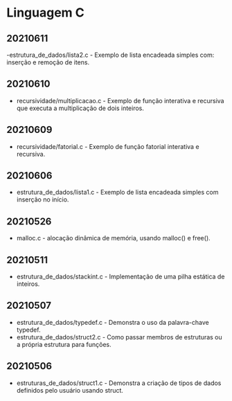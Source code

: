 # Linguagem C
## 20210611
-estrutura_de_dados/lista2.c - Exemplo de lista encadeada simples com: inserção e remoção de itens.
## 20210610
- recursividade/multiplicacao.c - Exemplo de função interativa e recursiva que executa a multiplicação de dois inteiros.
## 20210609
- recursividade/fatorial.c - Exemplo de função fatorial interativa e recursiva.
## 20210606
- estrutura_de_dados/lista1.c - Exemplo de lista encadeada simples com inserção no início.
## 20210526
- malloc.c - alocação dinâmica de memória, usando malloc() e free().
## 20210511
- estrutura_de_dados/stackint.c - Implementação de uma pilha estática de inteiros.
## 20210507
- estrutura_de_dados/typedef.c - Demonstra o uso da palavra-chave typedef.
- estrutura_de_dados/struct2.c - Como passar membros de estruturas ou a própria estrutura para funções.
## 20210506
- estruturas_de_dados/struct1.c - Demonstra a criação de tipos de dados definidos pelo usuário usando struct.

